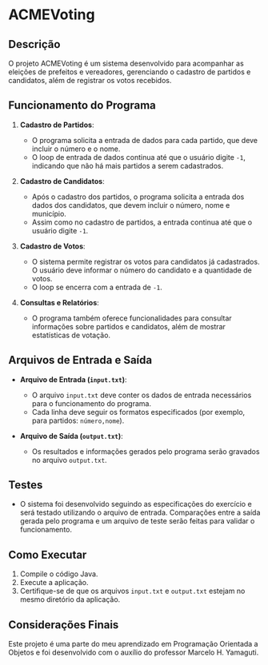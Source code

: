 # ACMEVoting

## Descrição
O projeto ACMEVoting é um sistema desenvolvido para acompanhar as eleições de prefeitos e vereadores, gerenciando o cadastro de partidos e candidatos, além de registrar os votos recebidos.

## Funcionamento do Programa

1. **Cadastro de Partidos**:
   - O programa solicita a entrada de dados para cada partido, que deve incluir o número e o nome. 
   - O loop de entrada de dados continua até que o usuário digite `-1`, indicando que não há mais partidos a serem cadastrados.

2. **Cadastro de Candidatos**:
   - Após o cadastro dos partidos, o programa solicita a entrada dos dados dos candidatos, que devem incluir o número, nome e município.
   - Assim como no cadastro de partidos, a entrada continua até que o usuário digite `-1`.

3. **Cadastro de Votos**:
   - O sistema permite registrar os votos para candidatos já cadastrados. O usuário deve informar o número do candidato e a quantidade de votos.
   - O loop se encerra com a entrada de `-1`.

4. **Consultas e Relatórios**:
   - O programa também oferece funcionalidades para consultar informações sobre partidos e candidatos, além de mostrar estatísticas de votação.

## Arquivos de Entrada e Saída
- **Arquivo de Entrada (`input.txt`)**:
  - O arquivo `input.txt` deve conter os dados de entrada necessários para o funcionamento do programa. 
  - Cada linha deve seguir os formatos especificados (por exemplo, para partidos: `número,nome`).

- **Arquivo de Saída (`output.txt`)**:
  - Os resultados e informações gerados pelo programa serão gravados no arquivo `output.txt`.

## Testes
- O sistema foi desenvolvido seguindo as especificações do exercício e será testado utilizando o arquivo de entrada. Comparações entre a saída gerada pelo programa e um arquivo de teste serão feitas para validar o funcionamento.

## Como Executar
1. Compile o código Java.
2. Execute a aplicação.
3. Certifique-se de que os arquivos `input.txt` e `output.txt` estejam no mesmo diretório da aplicação.

## Considerações Finais
Este projeto é uma parte do meu aprendizado em Programação Orientada a Objetos e foi desenvolvido com o auxílio do professor Marcelo H. Yamaguti.

